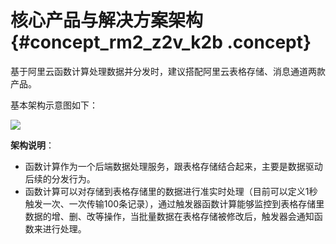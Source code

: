 # 核心产品与解决方案架构 {#concept_rm2_z2v_k2b .concept}

基于阿里云函数计算处理数据并分发时，建议搭配阿里云表格存储、消息通道两款产品。

基本架构示意图如下：

![](http://static-aliyun-doc.oss-cn-hangzhou.aliyuncs.com/assets/img/15796/7149_zh-CN.png)

**架构说明**：

-   函数计算作为一个后端数据处理服务，跟表格存储结合起来，主要是数据驱动后续的分发行为。
-   函数计算可以对存储到表格存储里的数据进行准实时处理（目前可以定义1秒触发一次、一次传输100条记录），通过触发器函数计算能够监控到表格存储里数据的增、删、改等操作，当批量数据在表格存储被修改后，触发器会通知函数来进行处理。

